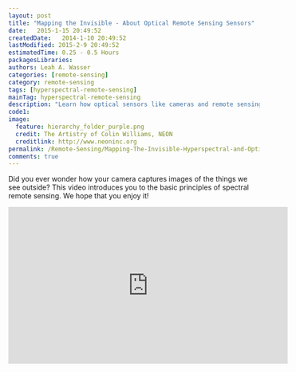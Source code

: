 ```yaml
---
layout: post
title: "Mapping the Invisible - About Optical Remote Sensing Sensors"
date:   2015-1-15 20:49:52
createdDate:   2014-1-10 20:49:52
lastModified: 2015-2-9 20:49:52
estimatedTime: 0.25 - 0.5 Hours
packagesLibraries:
authors: Leah A. Wasser
categories: [remote-sensing]
category: remote-sensing
tags: [hyperspectral-remote-sensing]
mainTag: hyperspectral-remote-sensing
description: "Learn how optical sensors like cameras and remote sensing sensors like Landsat and MODIS work."
code1: 
image:
  feature: hierarchy_folder_purple.png
  credit: The Artistry of Colin Williams, NEON
  creditlink: http://www.neoninc.org
permalink: /Remote-Sensing/Mapping-The-Invisible-Hyperspectral-and-Optical-Sensors/
comments: true
---
```




Did you ever wonder how your camera captures images of the things we see outside? This video introduces you to the basic principles of spectral remote sensing. We hope that you enjoy it!

<iframe width="560" height="315" src="https://www.youtube.com/embed/3iaFzafWJQE?rel=0" frameborder="0" allowfullscreen></iframe>